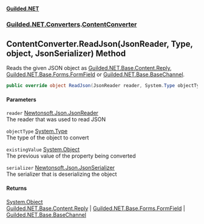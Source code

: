 
#### [Guilded.NET](index 'index')
### [Guilded.NET.Converters](index#Guilded_NET_Converters 'Guilded.NET.Converters').[ContentConverter](ContentConverter 'Guilded.NET.Converters.ContentConverter')
## ContentConverter.ReadJson(JsonReader, Type, object, JsonSerializer) Method
Reads the given JSON object as [Guilded.NET.Base.Content.Reply](https://docs.microsoft.com/en-us/dotnet/api/Guilded.NET.Base.Content.Reply 'Guilded.NET.Base.Content.Reply'), [Guilded.NET.Base.Forms.FormField](https://docs.microsoft.com/en-us/dotnet/api/Guilded.NET.Base.Forms.FormField 'Guilded.NET.Base.Forms.FormField') or [Guilded.NET.Base.BaseChannel](https://docs.microsoft.com/en-us/dotnet/api/Guilded.NET.Base.BaseChannel 'Guilded.NET.Base.BaseChannel').  
```csharp
public override object ReadJson(JsonReader reader, System.Type objectType, object existingValue, JsonSerializer serializer);
```

#### Parameters
<a name='Guilded_NET_Converters_ContentConverter_ReadJson(JsonReader_System_Type_object_JsonSerializer)_reader'></a>
`reader` [Newtonsoft.Json.JsonReader](https://docs.microsoft.com/en-us/dotnet/api/Newtonsoft.Json.JsonReader 'Newtonsoft.Json.JsonReader')  
The reader that was used to read JSON
  
<a name='Guilded_NET_Converters_ContentConverter_ReadJson(JsonReader_System_Type_object_JsonSerializer)_objectType'></a>
`objectType` [System.Type](https://docs.microsoft.com/en-us/dotnet/api/System.Type 'System.Type')  
The type of the object to convert
  
<a name='Guilded_NET_Converters_ContentConverter_ReadJson(JsonReader_System_Type_object_JsonSerializer)_existingValue'></a>
`existingValue` [System.Object](https://docs.microsoft.com/en-us/dotnet/api/System.Object 'System.Object')  
The previous value of the property being converted
  
<a name='Guilded_NET_Converters_ContentConverter_ReadJson(JsonReader_System_Type_object_JsonSerializer)_serializer'></a>
`serializer` [Newtonsoft.Json.JsonSerializer](https://docs.microsoft.com/en-us/dotnet/api/Newtonsoft.Json.JsonSerializer 'Newtonsoft.Json.JsonSerializer')  
The serializer that is deserializing the object
  

#### Returns
[System.Object](https://docs.microsoft.com/en-us/dotnet/api/System.Object 'System.Object')  
[Guilded.NET.Base.Content.Reply](https://docs.microsoft.com/en-us/dotnet/api/Guilded.NET.Base.Content.Reply 'Guilded.NET.Base.Content.Reply') | [Guilded.NET.Base.Forms.FormField](https://docs.microsoft.com/en-us/dotnet/api/Guilded.NET.Base.Forms.FormField 'Guilded.NET.Base.Forms.FormField') | [Guilded.NET.Base.BaseChannel](https://docs.microsoft.com/en-us/dotnet/api/Guilded.NET.Base.BaseChannel 'Guilded.NET.Base.BaseChannel')
